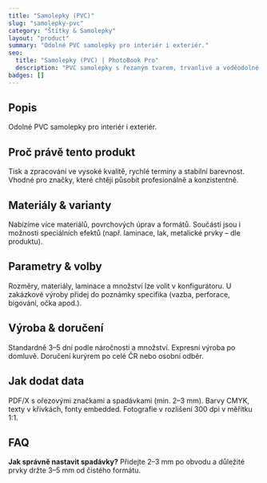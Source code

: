 ```yaml
---
title: "Samolepky (PVC)"
slug: "samolepky-pvc"
category: "Štítky & Samolepky"
layout: "product"
summary: "Odolné PVC samolepky pro interiér i exteriér."
seo:
  title: "Samolepky (PVC) | PhotoBook Pro"
  description: "PVC samolepky s řezaným tvarem, trvanlivé a voděodolné."
badges: []
---
```

## Popis
Odolné PVC samolepky pro interiér i exteriér.

## Proč právě tento produkt
Tisk a zpracování ve vysoké kvalitě, rychlé termíny a stabilní barevnost. Vhodné pro značky, které chtějí působit profesionálně a konzistentně.

## Materiály & varianty
Nabízíme více materiálů, povrchových úprav a formátů. Součástí jsou i možnosti speciálních efektů (např. laminace, lak, metalické prvky – dle produktu).

## Parametry & volby
Rozměry, materiály, laminace a množství lze volit v konfigurátoru. U zakázkové výroby přidej do poznámky specifika (vazba, perforace, bigování, očka apod.).

## Výroba & doručení
Standardně 3–5 dní podle náročnosti a množství. Expresní výroba po domluvě. Doručení kurýrem po celé ČR nebo osobní odběr.

## Jak dodat data
PDF/X s ořezovými značkami a spadávkami (min. 2–3 mm). Barvy CMYK, texty v křivkách, fonty embedded. Fotografie v rozlišení 300 dpi v měřítku 1:1.

## FAQ
**Jak správně nastavit spadávky?** Přidejte 2–3 mm po obvodu a důležité prvky držte 3–5 mm od čistého formátu.
